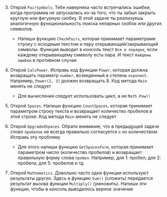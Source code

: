 3. Открой `PairSymbols`. Тебе наверняка часто встречались ошибки, когда программа не запускалась из-за того, что ты забыл закрыть круглую или фигурную скобку. В этой задаче ты реализуешь аналогичную функциональность поиска непарных скобок или других символов. 
   - Напиши функцию `CheckPairs`, которая принимает параметрами строку с исходным текстом и пару открывающий/закрывающий символы. Функция выводит в консоль текст `Все в порядке`, если каждому открывающему символу есть пара. И текст `Найдены ошибки` в противном случае

4. Открой `CalcPower`. Исправь код функции `Power`, которая должна возвращать параметр `number`, возведенный в степень `exponent`. Например, `Power(2, 3)` должен возвращать 8. Код метода `Main` менять не следует

   - Для вычисления следует использовать цикл, а не `Math.Pow()`

5. Открой `Spaces`. Напиши функцию `CountSpaces`, которая принимает параметром строку текста и возвращает количество пробелов в этой строке. Код метода `Main` менять не следует

6. Открой `UpgradedSpaces`. Обрати внимание, что в предыдущей задаче слово `пробелов` не всегда правильно согласуется с их количеством. Исправь эту проблему

   - Для этого напиши функцию `GetSpacesForm`, которая принимает параметром число (количество пробелов) и возвращает правильную форму слова `пробел`. Например, для 1: пробел; для 2: пробела; для 5: пробелов и тд

7. Открой `Mathematics`. Довольно часто одни функции используют результаты других. Здесь в функцию `Sum()` (сложить) передается результат вызова функции `Multiply()` (умножить). Напиши эти функции, чтобы в консоль выводилось верное значение

